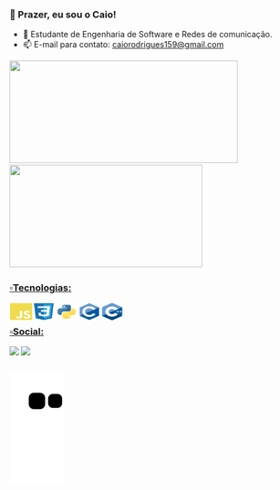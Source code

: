 ### 🙋 Prazer, eu sou o Caio!

- 📖 Estudante de Engenharia de Software e Redes de comunicação.
- 📫 E-mail para contato: caiorodrigues159@gmail.com

<div align="left">
  <a href="https://github.com/CaioRod41">
  <img height="180em" width="400em" src="https://github-readme-stats.vercel.app/api?username=CaioRod41&show_icons=true95&theme=dark&include_all_commits=true&count_private=true"/>
  <img height="180em" width="338em" src="https://github-readme-stats.vercel.app/api/top-langs/?username=CaioRod41&layout=compact&langs_count=7&theme=dark"/>
</div>

### ▫️Tecnologias:
  <div style="display: inline_block">
  
  <img align="left" alt="Caio-Js" height="30" width="40" src="https://raw.githubusercontent.com/devicons/devicon/master/icons/javascript/javascript-plain.svg">
  <img align="left" alt="Caio-CSS" height="30" width="40" src="https://raw.githubusercontent.com/devicons/devicon/master/icons/css3/css3-original.svg">
  <img align="left" alt="Caio-Python" height="30" width="40" src="https://raw.githubusercontent.com/devicons/devicon/master/icons/python/python-original.svg">
  <img align="left" alt="Caio-C" height="30" width="40" src="https://raw.githubusercontent.com/devicons/devicon/master/icons/c/c-original.svg">
  <img align="left" alt="Caio-C++" height="30" width="40" src="https://raw.githubusercontent.com/devicons/devicon/master/icons/cplusplus/cplusplus-original.svg">
  <br>
  </div>
   
   ### ▫️Social:
   
   <div>
    <a href="https://www.linkedin.com/in/caiorl/" target="_blank"><img src="https://img.shields.io/badge/-LinkedIn-%230077B5?style=for-the-badge&logo=linkedin&logoColor=white" target="_blank"></a> 
   <a href = "mailto:caiorodrigues159@gmail.com"><img src="https://img.shields.io/badge/-Gmail-%23333?style=for-the-badge&logo=gmail&logoColor=white" target="_blank"></a>
   
   </div>
   
  ##
  
  <div>
    
  ![Snake animation](https://github.com/CaioRod41/CaioRod41/blob/output/github-contribution-grid-snake.svg)
    
  </div>

   
  
